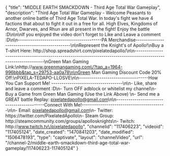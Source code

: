 {
    "title": "MIDDLE EARTH SMACKDOWN - Third Age Total War Gameplay",
    "description": "Third Age Total War Gameplay - Welcome Peasants to another online battle of Third Age Total War.  In today's fight we have 4 factions that about to fight it out in a free for all.  High Elves, Kingdoms of Arnor, Dwarves, and Rhun are all present in the fight!  Enjoy the battle :D\n\n\nIf you enjoyed the video don't forget to Like and Leave a comment :D\n\n-----------------------------------------PA Merchandise----------------------------------------------\n\nRepresent the Knight's of Apollo!\nBuy a T-shirt Here: http:\/\/shop.spreadshirt.com\/pixelatedapollo\/\n\n---------------------------------------------------------------------------------------------------------------\nGreen Man Gaming Link:\nhttp:\/\/www.greenmangaming.com\/?tap_a=1964-996bbb&tap_s=29753-aa0a78\n\nGreen Man Gaming Discount Code 20% Off:\nPIXELA-TEDAPO-LLOSVE\n\n----------------------------------How You Can Support Me! -----------------------------------\n\n- Like, share and leave a comment :D\n- Turn OFF adblock or whitelist my channel\n- Buy a Game from Green Man Gaming (Use the Link Above) \n- Send me a GREAT battle Replay: pixelatedapollo@gmail.com\n\n------------------------------------------Connect With Me!-----------------------------------------\n\n- Email: pixelatedapollo@gmail.com\n- Twitter: https:\/\/twitter.com\/PixelatedApollo\n- Steam Group:  http:\/\/steamcommunity.com\/groups\/apollosknights\n- Twitch: http:\/\/www.twitch.tv\/pixelatedapollo",
    "channelid": "117406223",
    "videoid": "117405124",
    "date_created": "1470841203",
    "date_modified": "1506478193",
    "type": "captivate",
    "layout": "channelVideo",
    "url": "\/channel-2\/middle-earth-smackdown-third-age-total-war-gameplay\/117406223-117405124"
}